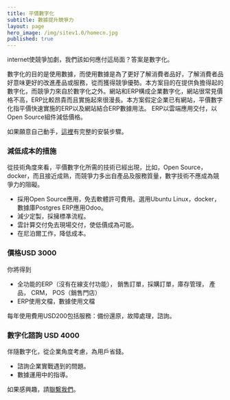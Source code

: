 ```yaml
---
title: 平價數字化
subtitle: 數據提升競爭力
layout: page
hero_image: /img/sitev1.0/homecn.jpg
published: true
---
```


internet使競爭加劇，我們該如何應付這局面？答案是數字化。

數字化的目的是使用數據，而使用數據是為了更好了解消費者品好，了解消費者品好意味更好的改進產品或服務，從而獲得競爭優勢。本方案目的在提供負擔得起的數字化，而競爭力來自於數字化之外。網站和ERP構成企業數字化，網站很常見價格不高，ERP比較昂貴而且實施起來很漫長。本方案假定企業已有網站，平價數字化指平價快速實施的ERP以及網站結合ERP數據用法。 ERP以雲端應用交付，以Open Source組件減低價格。

如果願意自己動手，[這裡](https://github.com/tacticlink/cheapdigital)有完整的安裝步驟。

### 減低成本的措施

從技術角度來看，平價數字化所需的技術已經出現，比如，Open Source，docker，而且接近成熟，而競爭力多出自產品及服務質量，數字技術不應成為競爭力的阻礙。

- 採用Open Source應用，免去軟體許可費用。選用Ubuntu Linux，docker，數據庫Postgres ERP應用Odoo。
- 減少定製，採擁標凖流程。
- 雲計算交付免去現場交付，使低價成為可能。
- 在尼泊爾工作，降低成本。

### 價格USD 3000

你將得到

- 全功能的ERP（沒有在線支付功能）， 銷售訂單，採購訂單，庫存管理， 產品， CRM， POS（銷售門店）
- ERP使用文檔，數據使用文檔

每年使用費用USD200包括服務：備份還原，故障處理，諮詢。

### 數字化諮詢 USD 4000

伴隨數字化，從企業角度考慮，為用戶省錢。

- 諮詢企業實戰遇到的問題。
- 數據運用中的指導。

如果感興趣，請[聯繫我們](/contact)。 
